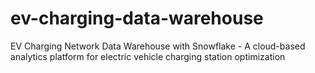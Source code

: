 # ev-charging-data-warehouse
EV Charging Network Data Warehouse with Snowflake - A cloud-based analytics platform for electric vehicle charging station optimization
